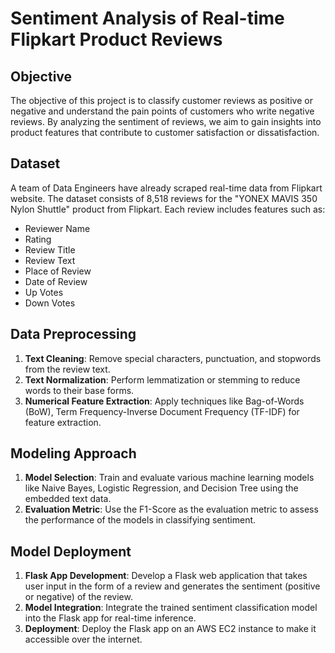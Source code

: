 # Sentiment Analysis of Real-time Flipkart Product Reviews

## Objective

The objective of this project is to classify customer reviews as positive or negative and understand the pain points of customers who write negative reviews. By analyzing the sentiment of reviews, we aim to gain insights into product features that contribute to customer satisfaction or dissatisfaction.

## Dataset

A team of Data Engineers have already scraped real-time data from Flipkart website. The dataset consists of 8,518 reviews for the "YONEX MAVIS 350 Nylon Shuttle" product from Flipkart. Each review includes features such as:

- Reviewer Name
- Rating
- Review Title
- Review Text
- Place of Review
- Date of Review
- Up Votes
- Down Votes

## Data Preprocessing

1. **Text Cleaning**: Remove special characters, punctuation, and stopwords from the review text.
2. **Text Normalization**: Perform lemmatization or stemming to reduce words to their base forms.
3. **Numerical Feature Extraction**: Apply techniques like Bag-of-Words (BoW), Term Frequency-Inverse Document Frequency (TF-IDF) for feature extraction.

## Modeling Approach

1. **Model Selection**: Train and evaluate various machine learning models like Naive Bayes, Logistic Regression, and Decision Tree using the embedded text data.
2. **Evaluation Metric**: Use the F1-Score as the evaluation metric to assess the performance of the models in classifying sentiment.

## Model Deployment

1. **Flask App Development**: Develop a Flask web application that takes user input in the form of a review and generates the sentiment (positive or negative) of the review.
2. **Model Integration**: Integrate the trained sentiment classification model into the Flask app for real-time inference.
3. **Deployment**: Deploy the Flask app on an AWS EC2 instance to make it accessible over the internet.






